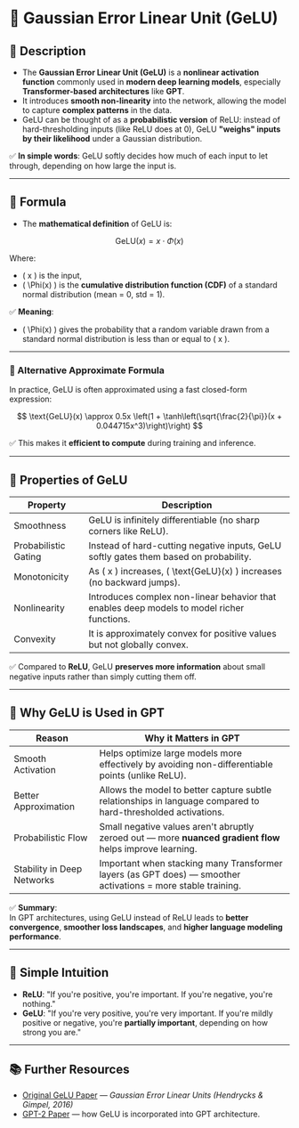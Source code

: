 # 🌟 Gaussian Error Linear Unit (GeLU)

## 🧠 Description

- The **Gaussian Error Linear Unit (GeLU)** is a **nonlinear activation function** commonly used in **modern deep learning models**, especially **Transformer-based architectures** like **GPT**.
- It introduces **smooth non-linearity** into the network, allowing the model to capture **complex patterns** in the data.
- GeLU can be thought of as a **probabilistic version** of ReLU: instead of hard-thresholding inputs (like ReLU does at 0), GeLU **"weighs" inputs by their likelihood** under a Gaussian distribution.

✅ **In simple words**: GeLU softly decides how much of each input to let through, depending on how large the input is.

---

## 📐 Formula

- The **mathematical definition** of GeLU is:

$$
\text{GeLU}(x) = x \cdot \Phi(x)
$$

Where:
- \( x \) is the input,
- \( \Phi(x) \) is the **cumulative distribution function (CDF)** of a standard normal distribution (mean = 0, std = 1).

✅ **Meaning**:
- \( \Phi(x) \) gives the probability that a random variable drawn from a standard normal distribution is less than or equal to \( x \).

---
  
### 🔹 Alternative Approximate Formula

In practice, GeLU is often approximated using a fast closed-form expression:

$$
\text{GeLU}(x) \approx 0.5x \left(1 + \tanh\left(\sqrt{\frac{2}{\pi}}(x + 0.044715x^3)\right)\right)
$$

✅ This makes it **efficient to compute** during training and inference.

---

## 🎯 Properties of GeLU

| Property            | Description |
|---------------------|-------------|
| Smoothness           | GeLU is infinitely differentiable (no sharp corners like ReLU). |
| Probabilistic Gating | Instead of hard-cutting negative inputs, GeLU softly gates them based on probability. |
| Monotonicity         | As \( x \) increases, \( \text{GeLU}(x) \) increases (no backward jumps). |
| Nonlinearity         | Introduces complex non-linear behavior that enables deep models to model richer functions. |
| Convexity            | It is approximately convex for positive values but not globally convex.|

✅ Compared to **ReLU**, GeLU **preserves more information** about small negative inputs rather than simply cutting them off.

---

## 🚀 Why GeLU is Used in GPT

| Reason                | Why it Matters in GPT |
|------------------------|------------------------|
| Smooth Activation      | Helps optimize large models more effectively by avoiding non-differentiable points (unlike ReLU). |
| Better Approximation   | Allows the model to better capture subtle relationships in language compared to hard-thresholded activations. |
| Probabilistic Flow     | Small negative values aren't abruptly zeroed out — more **nuanced gradient flow** helps improve learning. |
| Stability in Deep Networks | Important when stacking many Transformer layers (as GPT does) — smoother activations = more stable training. |

✅ **Summary**:  
In GPT architectures, using GeLU instead of ReLU leads to **better convergence**, **smoother loss landscapes**, and **higher language modeling performance**.

---

## 📘 Simple Intuition

- **ReLU**: "If you're positive, you're important. If you're negative, you're nothing."
- **GeLU**: "If you're very positive, you're very important. If you're mildly positive or negative, you're **partially important**, depending on how strong you are."

---

## 📚 Further Resources

- [Original GeLU Paper](https://arxiv.org/abs/1606.08415) — *Gaussian Error Linear Units (Hendrycks & Gimpel, 2016)*
- [GPT-2 Paper](https://cdn.openai.com/better-language-models/language_models_are_unsupervised_multitask_learners.pdf) — how GeLU is incorporated into GPT architecture.
